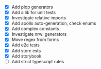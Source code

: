 - [x] Add plop generators
- [x] Add a lib for unit tests
- [x] Investigate relative imports
- [x] Add apollo auto-generation, check enums
- [x] Add complex constants
- [x] Investigate nrwl generators
- [x] Move regex from forms
- [x] Add e2e tests
- [x] Add store ests
- [x] Add storybook
- [ ] Add strict typescript rules
